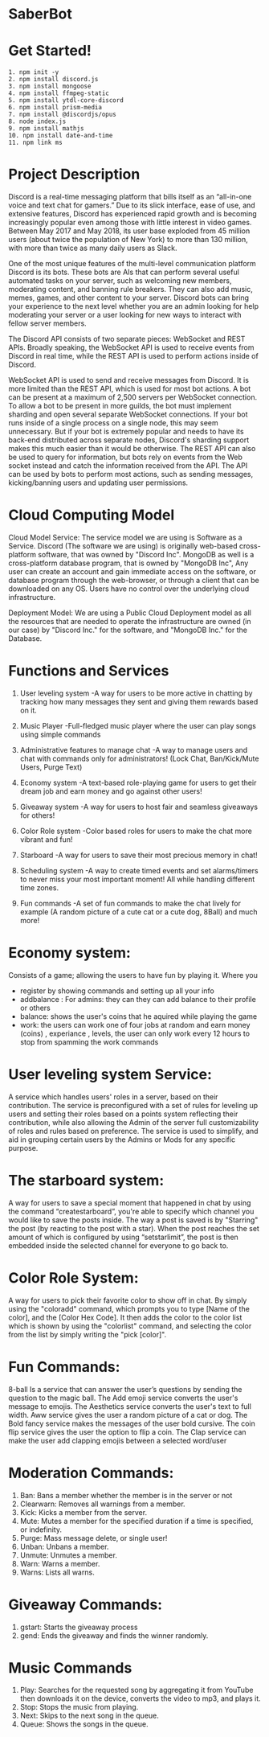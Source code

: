 # SaberBot

# Get Started!

```
1. npm init -y
2. npm install discord.js
3. npm install mongoose
4. npm install ffmpeg-static
5. npm install ytdl-core-discord
6. npm install prism-media
7. npm install @discordjs/opus
8. node index.js
9. npm install mathjs
10. npm install date-and-time
11. npm link ms
```

# Project Description

Discord is a real-time messaging platform that bills itself as an “all-in-one voice and text
chat for gamers.” Due to its slick interface, ease of use, and extensive features, Discord has
experienced rapid growth and is becoming increasingly popular even among those with little
interest in video games. Between May 2017 and May 2018, its user base exploded from 45 million
users (about twice the population of New York) to more than 130 million, with more than twice
as many daily users as Slack.

One of the most unique features of the multi-level communication platform Discord is its
bots. These bots are AIs that can perform several useful automated tasks on your server, such as
welcoming new members, moderating content, and banning rule breakers. They can also add
music, memes, games, and other content to your server. Discord bots can bring your experience to
the next level whether you are an admin looking for help moderating your server or a user looking
for new ways to interact with fellow server members.

The Discord API consists of two separate pieces: WebSocket and REST APIs. Broadly
speaking, the WebSocket API is used to receive events from Discord in real time, while the REST
API is used to perform actions inside of Discord.

WebSocket API is used to send and receive messages from Discord. It is more limited than
the REST API, which is used for most bot actions. A bot can be present at a maximum of 2,500
servers per WebSocket connection. To allow a bot to be present in more guilds, the bot must
implement sharding and open several separate WebSocket connections. If your bot runs inside of
a single process on a single node, this may seem unnecessary. But if your bot is extremely popular
and needs to have its back-end distributed across separate nodes, Discord's sharding support makes
this much easier than it would be otherwise. The REST API can also be used to query for
information, but bots rely on events from the Web socket instead and catch the information
received from the API. The API can be used by bots to perform most actions, such as sending
messages, kicking/banning users and updating user permissions.

# Cloud Computing Model

Cloud Model Service: The service model we are using is Software as a Service. Discord
(The software we are using) is originally web-based cross-platform software, that was owned by
"Discord Inc". MongoDB as well is a cross-platform database program, that is owned by
"MongoDB Inc", Any user can create an account and gain immediate access on the software, or
database program through the web-browser, or through a client that can be downloaded on any
OS. Users have no control over the underlying cloud infrastructure.

Deployment Model: We are using a Public Cloud Deployment model as all the resources
that are needed to operate the infrastructure are owned (in our case) by "Discord Inc." for the
software, and "MongoDB Inc." for the Database.

# Functions and Services

1. User leveling system
   -A way for users to be more active in chatting by tracking how many messages they sent and
   giving them rewards based on it.

2. Music Player
   -Full-fledged music player where the user can play songs using simple commands

3. Administrative features to manage chat
   -A way to manage users and chat with commands only for administrators! (Lock Chat,
   Ban/Kick/Mute Users, Purge Text)

4. Economy system
   -A text-based role-playing game for users to get their dream job and earn money and go
   against other users!

5. Giveaway system
   -A way for users to host fair and seamless giveaways for others!

6. Color Role system
   -Color based roles for users to make the chat more vibrant and fun!

7. Starboard
   -A way for users to save their most precious memory in chat!

8. Scheduling system
   -A way to create timed events and set alarms/timers to never miss your most important
   moment! All while handling different time zones.

9. Fun commands
   -A set of fun commands to make the chat lively for example (A random picture of a cute cat or
   a cute dog, 8Ball) and much more!

# Economy system:

Consists of a game; allowing the users to have fun by playing it. Where you
- register by showing commands and setting up all your info
- addbalance : For admins: they can they can add balance to their profile or others 
- balance: shows the user's coins that he aquired while playing the game
- work: the users can work one of four jobs at random and earn money (coins) , experiance , levels, 
  the user can only work every 12 hours to stop from spamming the work commands

# User leveling system Service:

A service which handles users' roles in a server, based on their
contribution. The service is preconfigured with a set of rules for leveling up users and setting their roles
based on a points system reflecting their contribution, while also allowing the Admin of the server full
customizability of roles and rules based on preference. The service is used to simplify, and aid in grouping
certain users by the Admins or Mods for any specific purpose.

# The starboard system:

A way for users to save a special moment that happened in chat by using
the command “createstarboard”, you're able to specify which channel you would like to save the posts
inside. The way a post is saved is by "Starring" the post (by reacting to the post with a star). When the
post reaches the set amount of which is configured by using “setstarlimit”, the post is then embedded
inside the selected channel for everyone to go back to.

# Color Role System:

A way for users to pick their favorite color to show off in chat. By simply using
the "coloradd" command, which prompts you to type [Name of the color], and the [Color Hex Code]. It
then adds the color to the color list which is shown by using the "colorlist" command, and selecting the
color from the list by simply writing the "pick [color]".

# Fun Commands:

8-ball Is a service that can answer the user’s questions by sending the question
to the magic ball. The Add emoji service converts the user's message to emojis. The Aesthetics service
converts the user's text to full width. Aww service gives the user a random picture of a cat or dog. The
Bold fancy service makes the messages of the user bold cursive. The coin flip service gives the user the
option to flip a coin. The Clap service can make the user add clapping emojis between a selected
word/user

# Moderation Commands:

1. Ban: Bans a member whether the member is in the server or not
2. Clearwarn: Removes all warnings from a member.
3. Kick: Kicks a member from the server.
4. Mute: Mutes a member for the specified duration if a time is specified, or indefinity.
5. Purge: Mass message delete, or single user!
6. Unban: Unbans a member.
7. Unmute: Unmutes a member.
8. Warn: Warns a member.
9. Warns: Lists all warns.

# Giveaway Commands:

1. gstart: Starts the giveaway process
2. gend: Ends the giveaway and finds the winner randomly.

# Music Commands

1. Play: Searches for the requested song by aggregating it from YouTube then downloads it on the device, converts the video to mp3, and plays it.
2. Stop: Stops the music from playing.
3. Next: Skips to the next song in the queue.
4. Queue: Shows the songs in the queue.
